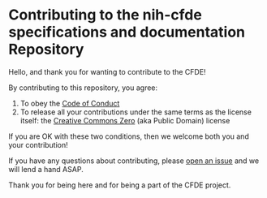 # Contributing to the nih-cfde specifications and documentation Repository

Hello, and thank you for wanting to contribute to the CFDE!

By contributing to this repository, you agree:

1.  To obey the [Code of Conduct](./CODEOFCONDUCT.md)
2.  To release all your contributions under the same terms as the
    license itself: the [Creative Commons Zero](./LICENSE.md) (aka
    Public Domain) license

If you are OK with these two conditions, then we welcome both you and
your contribution\!

If you have any questions about contributing, please [open an
issue](https://github.com/nih-cfde/specifications-and-documentation/issues/new) and we
will lend a hand ASAP.

Thank you for being here and for being a part of the CFDE project.
